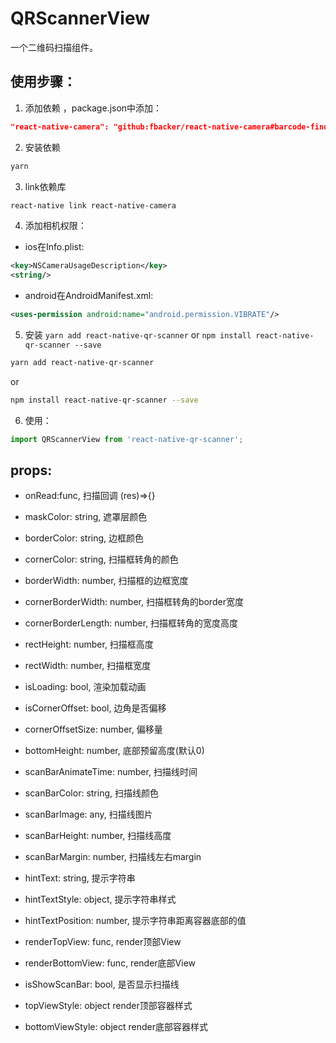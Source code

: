# QRScannerView
一个二维码扫描组件。

## 使用步骤：

1. 添加依赖 ，package.json中添加：
  ```json
  "react-native-camera": "github:fbacker/react-native-camera#barcode-finder"
  ```

2. 安装依赖
  ```bash
  yarn
  ```

3. link依赖库 
  ```bash
  react-native link react-native-camera
  ```

4. 添加相机权限：
- ios在Info.plist:
```xml
<key>NSCameraUsageDescription</key>
<string/>
```
- android在AndroidManifest.xml:
```xml
<uses-permission android:name="android.permission.VIBRATE"/>
```

5. 安装 `yarn add react-native-qr-scanner` or `npm install react-native-qr-scanner --save`
  ```bash
  yarn add react-native-qr-scanner
  ```
  or
  ```bash
  npm install react-native-qr-scanner --save
  ```
6. 使用：
```javascript
import QRScannerView from 'react-native-qr-scanner';
```

## props:
- onRead:func,                  扫描回调  (res)=>{}

- maskColor: string,            遮罩层颜色

- borderColor: string,          边框颜色

- cornerColor: string,          扫描框转角的颜色

- borderWidth: number,          扫描框的边框宽度

- cornerBorderWidth: number,    扫描框转角的border宽度   

- cornerBorderLength: number,   扫描框转角的宽度高度

- rectHeight: number,           扫描框高度

- rectWidth: number,            扫描框宽度

- isLoading: bool,              渲染加载动画

- isCornerOffset: bool,         边角是否偏移

- cornerOffsetSize: number,     偏移量

- bottomHeight: number,         底部预留高度(默认0)

- scanBarAnimateTime: number,   扫描线时间

- scanBarColor: string,         扫描线颜色

- scanBarImage: any,            扫描线图片

- scanBarHeight: number,        扫描线高度

- scanBarMargin: number,        扫描线左右margin

- hintText: string,             提示字符串

- hintTextStyle: object,        提示字符串样式

- hintTextPosition: number,     提示字符串距离容器底部的值

- renderTopView: func,          render顶部View

- renderBottomView: func,       render底部View

- isShowScanBar: bool,          是否显示扫描线

- topViewStyle: object          render顶部容器样式

- bottomViewStyle: object       render底部容器样式

